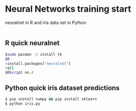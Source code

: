 # Neural Networks training start
neuralnet in R and iris data set in Python
<br/><br/>
## R quick neuralnet

```Bash
$sudo pacman -S install tk
$R
>install.packages("neuralnet")
>q()
$RScript nn.r
```

## Python quick iris dataset predictions

```Bash
$ pip install numpy && pip install sklearn
$ python iris.py
```
